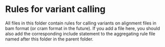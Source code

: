 # Rules for variant calling

All files in this folder contain rules for calling variants on alignment files in bam format (or cram format in the future). If you add a file here, you should also add the corresponding include statement to the aggregating rule file named after this folder in the parent folder.
